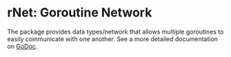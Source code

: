 # rNet: Goroutine Network

The package provides data types/network that allows multiple goroutines to easily
communicate with one another. See a more detailed documentation on 
[GoDoc](http://godoc.org/github.com/qamarian-dtp/rnet).
